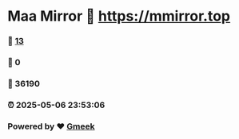 # Maa Mirror :link: https://mmirror.top 
### :page_facing_up: [13](https://mmirror.top/tag.html) 
### :speech_balloon: 0 
### :hibiscus: 36190 
### :alarm_clock: 2025-05-06 23:53:06 
### Powered by :heart: [Gmeek](https://github.com/Meekdai/Gmeek)

